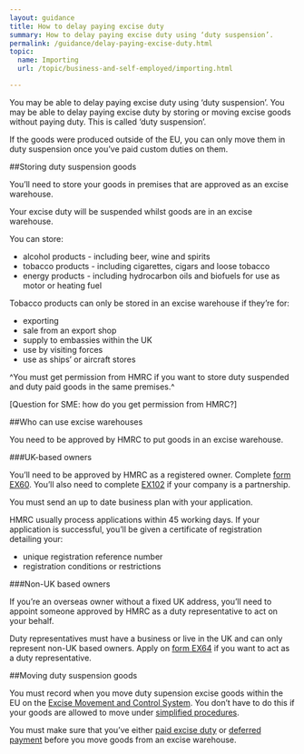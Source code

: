 ```yaml
---
layout: guidance
title: How to delay paying excise duty
summary: How to delay paying excise duty using ‘duty suspension’.
permalink: /guidance/delay-paying-excise-duty.html
topic:
  name: Importing
  url: /topic/business-and-self-employed/importing.html  

---
```

You may be able to delay paying excise duty using ‘duty suspension’. You may be able to delay paying excise duty by storing or moving excise goods without paying duty. This is called ‘duty suspension’.

If the goods were produced outside of the EU, you can only move them in duty suspension once you’ve paid custom duties on them.

##Storing duty suspension goods

You’ll need to store your goods in premises that are approved as an excise warehouse. 

Your excise duty will be suspended whilst goods are in an excise warehouse.

You can store: 

* alcohol products - including beer, wine and spirits
* tobacco products - including cigarettes, cigars and loose tobacco
* energy products - including hydrocarbon oils and biofuels for use as motor or heating fuel

Tobacco products can only be stored in an excise warehouse if they’re for:

* exporting
* sale from an export shop
* supply to embassies within the UK
* use by visiting forces
* use as ships’ or aircraft stores

^You must get permission from HMRC if you want to store duty suspended and duty paid goods in the same premises.^

[Question for SME: how do you get permission from HMRC?]

##Who can use excise warehouses

You need to be approved by HMRC to put goods in an excise warehouse.

###UK-based owners

You’ll need to be approved by HMRC as a registered owner. Complete [form EX60](/government/publications/excise-warehousing-application-to-be-an-owner-of-duty-suspended-goods-held-in-excise-warehouses-ex60). You’ll also need to complete [EX102](/government/publications/excise-movements-about-the-partners-excise-102) if your company is a partnership.

You must send an up to date business plan with your application. 

HMRC usually process applications within 45 working days. If your application is successful, you’ll be given a certificate of registration detailing your:

* unique registration reference number
* registration conditions or restrictions 

###Non-UK based owners

If you’re an overseas owner without a fixed UK address, you’ll need to appoint someone approved by HMRC as a duty representative to act on your behalf.

Duty representatives must have a business or live in the UK and can only represent non-UK based owners. Apply on [form EX64](/government/publications/excise-warehousing-application-to-be-a-duty-representative-ex64) if you want to act as a duty representative.

##Moving duty suspension goods

You must record when you move duty supension excise goods within the EU on the [Excise Movement and Control System](/guidance/excise-movement-and-control-system-how-to-register-and-use). You don’t have to do this if your goods are allowed to move under [simplified procedures](/apply-simplified-declaration-procedure-sdp-imports-exports.html).

You must make sure that you’ve either [paid excise duty](LINK) or [deferred payment](LINK) before you move goods from an excise warehouse. 

